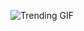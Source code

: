 ![Trending GIF](https://media2.giphy.com/media/v1.Y2lkPThiYjIxNzcyMXVjbTV1Ymd5MzE0aG1xcTF2OXlyeWZzdHB5cHc0bHA4ZDlkd2ViciZlcD12MV9naWZzX3NlYXJjaCZjdD1n/2jMtpIi8mhE8ctiMtK/giphy.gif)
